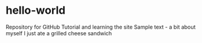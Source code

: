# hello-world
Repository for GitHub Tutorial and learning the site
Sample text - a bit about myself
I just ate a grilled cheese sandwich
